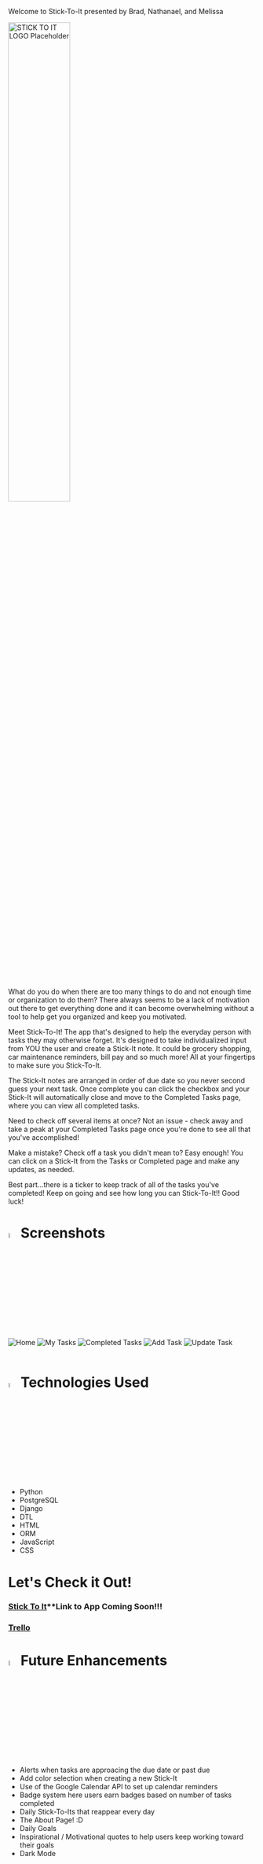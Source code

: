 Welcome to Stick-To-It presented by Brad, Nathanael, and Melissa

<img src="https://i.imgur.com/BpcZriS.png" width="50%" height="50%" alt="STICK TO IT LOGO Placeholder">

What do you do when there are too many things to do and not enough time or organization to do them?  There always seems to be a lack of motivation out there to get everything done and it can become overwhelming without a tool to help get you organized and keep you motivated.

Meet Stick-To-It!  The app that's designed to help the everyday person with tasks they may otherwise forget.  It's designed to take individualized input from YOU the user and create a Stick-It note.  It could be grocery shopping, car maintenance reminders, bill pay and so much more!  All at your fingertips to make sure you Stick-To-It. 

The Stick-It notes are arranged in order of due date so you never second guess your next task.  Once complete you can click the checkbox and your Stick-It will automatically close and move to the Completed Tasks page, where you can view all completed tasks.  

Need to check off several items at once?  Not an issue - check away and take a peak at your Completed Tasks page once you're done to see all that you've accomplished!  

Make a mistake?  Check off a task you didn't mean to?  Easy enough!  You can click on a Stick-It from the Tasks or Completed page and make any updates, as needed.

Best part...there is a ticker to keep track of all of the tasks you've completed!  Keep on going and see how long you can Stick-To-It!!  Good luck!

# <img src="https://i.imgur.com/zGIeQDx.png" width="5%" height="5%" alt="yellow">Screenshots

<img src="https://i.imgur.com/TvNjs56l.png" alt="Home">
<img src="https://i.imgur.com/LXPkqvml.png" alt="My Tasks">
<img src="https://i.imgur.com/m8ak2n2l.png" alt="Completed Tasks">
<img src="https://i.imgur.com/RaXeH9tm.png" alt="Add Task">
<img src="https://i.imgur.com/meT5egxm.png" alt="Update Task">

</br>
</br>

# <img src="https://i.imgur.com/bsqBd83.png" width="5%" height="5%" alt="pink">Technologies Used

- Python
- PostgreSQL
- Django
- DTL
- HTML
- ORM
- JavaScript
- CSS

# Let's Check it Out!

### [Stick To It]()**Link to App Coming Soon!!!
### [Trello](https://trello.com/b/Emx3UtuT/project-4-stick-to-it)

# <img src="https://i.imgur.com/IbkyBku.png" width="5%" height="5%" alt="blue">Future Enhancements

- Alerts when tasks are approacing the due date or past due
- Add color selection when creating a new Stick-It
- Use of the Google Calendar API to set up calendar reminders
- Badge system here users earn badges based on number of tasks completed
- Daily Stick-To-Its that reappear every day
- The About Page! :D 
- Daily Goals
- Inspirational / Motivational quotes to help users keep working toward their goals
- Dark Mode